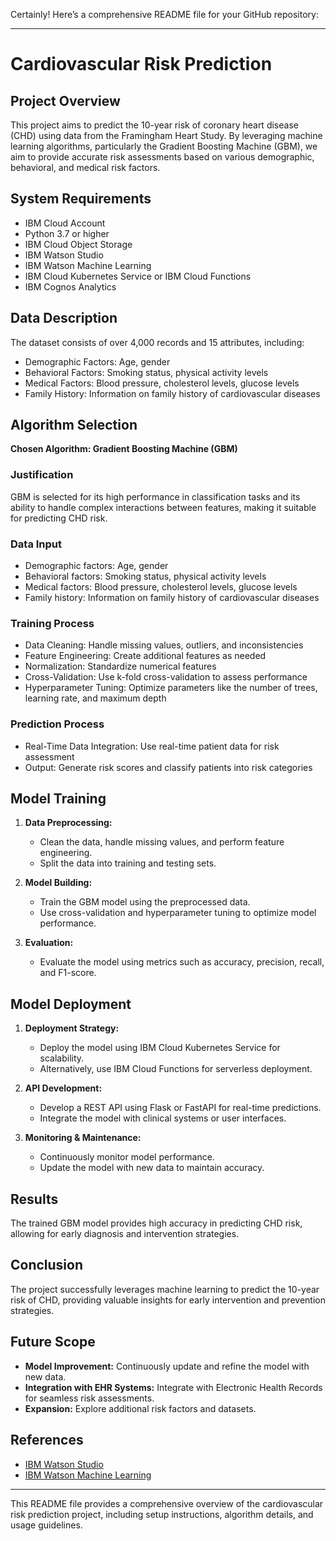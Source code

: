 Certainly! Here’s a comprehensive README file for your GitHub repository:

---

# Cardiovascular Risk Prediction

## Project Overview

This project aims to predict the 10-year risk of coronary heart disease (CHD) using data from the Framingham Heart Study. By leveraging machine learning algorithms, particularly the Gradient Boosting Machine (GBM), we aim to provide accurate risk assessments based on various demographic, behavioral, and medical risk factors.

## System Requirements

- IBM Cloud Account
- Python 3.7 or higher
- IBM Cloud Object Storage
- IBM Watson Studio
- IBM Watson Machine Learning
- IBM Cloud Kubernetes Service or IBM Cloud Functions
- IBM Cognos Analytics


## Data Description

The dataset consists of over 4,000 records and 15 attributes, including:

- Demographic Factors: Age, gender
- Behavioral Factors: Smoking status, physical activity levels
- Medical Factors: Blood pressure, cholesterol levels, glucose levels
- Family History: Information on family history of cardiovascular diseases

## Algorithm Selection

**Chosen Algorithm: Gradient Boosting Machine (GBM)**

### Justification
GBM is selected for its high performance in classification tasks and its ability to handle complex interactions between features, making it suitable for predicting CHD risk.

### Data Input
- Demographic factors: Age, gender
- Behavioral factors: Smoking status, physical activity levels
- Medical factors: Blood pressure, cholesterol levels, glucose levels
- Family history: Information on family history of cardiovascular diseases

### Training Process
- Data Cleaning: Handle missing values, outliers, and inconsistencies
- Feature Engineering: Create additional features as needed
- Normalization: Standardize numerical features
- Cross-Validation: Use k-fold cross-validation to assess performance
- Hyperparameter Tuning: Optimize parameters like the number of trees, learning rate, and maximum depth

### Prediction Process
- Real-Time Data Integration: Use real-time patient data for risk assessment
- Output: Generate risk scores and classify patients into risk categories

## Model Training

1. **Data Preprocessing:**
   - Clean the data, handle missing values, and perform feature engineering.
   - Split the data into training and testing sets.

2. **Model Building:**
   - Train the GBM model using the preprocessed data.
   - Use cross-validation and hyperparameter tuning to optimize model performance.

3. **Evaluation:**
   - Evaluate the model using metrics such as accuracy, precision, recall, and F1-score.

## Model Deployment

1. **Deployment Strategy:**
   - Deploy the model using IBM Cloud Kubernetes Service for scalability.
   - Alternatively, use IBM Cloud Functions for serverless deployment.

2. **API Development:**
   - Develop a REST API using Flask or FastAPI for real-time predictions.
   - Integrate the model with clinical systems or user interfaces.

3. **Monitoring & Maintenance:**
   - Continuously monitor model performance.
   - Update the model with new data to maintain accuracy.

## Results

The trained GBM model provides high accuracy in predicting CHD risk, allowing for early diagnosis and intervention strategies.

## Conclusion

The project successfully leverages machine learning to predict the 10-year risk of CHD, providing valuable insights for early intervention and prevention strategies.

## Future Scope

- **Model Improvement:** Continuously update and refine the model with new data.
- **Integration with EHR Systems:** Integrate with Electronic Health Records for seamless risk assessments.
- **Expansion:** Explore additional risk factors and datasets.

## References

- [IBM Watson Studio](https://www.ibm.com/cloud/watson-studio)
- [IBM Watson Machine Learning](https://www.ibm.com/cloud/watson-machine-learning)
---

This README file provides a comprehensive overview of the cardiovascular risk prediction project, including setup instructions, algorithm details, and usage guidelines.
